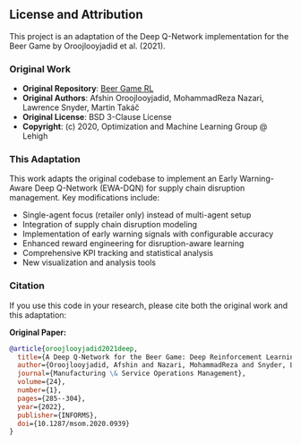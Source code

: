 ## License and Attribution

This project is an adaptation of the Deep Q-Network implementation for the Beer Game by Oroojlooyjadid et al. (2021).

### Original Work
- **Original Repository**: [Beer Game RL](https://github.com/OptMLGroup/DeepBeerInventory-RL)
- **Original Authors**: Afshin Oroojlooyjadid, MohammadReza Nazari, Lawrence Snyder, Martin Takáč
- **Original License**: BSD 3-Clause License
- **Copyright**: (c) 2020, Optimization and Machine Learning Group @ Lehigh

### This Adaptation
This work adapts the original codebase to implement an Early Warning-Aware Deep Q-Network (EWA-DQN) for supply chain disruption management. Key modifications include:
- Single-agent focus (retailer only) instead of multi-agent setup
- Integration of supply chain disruption modeling
- Implementation of early warning signals with configurable accuracy
- Enhanced reward engineering for disruption-aware learning
- Comprehensive KPI tracking and statistical analysis
- New visualization and analysis tools

### Citation
If you use this code in your research, please cite both the original work and this adaptation:

**Original Paper:**
```bibtex
@article{oroojlooyjadid2021deep,
  title={A Deep Q-Network for the Beer Game: Deep Reinforcement Learning for Inventory Optimization},
  author={Oroojlooyjadid, Afshin and Nazari, MohammadReza and Snyder, Lawrence V. and Tak{\'a}{\v{c}}, Martin},
  journal={Manufacturing \& Service Operations Management},
  volume={24},
  number={1},
  pages={285--304},
  year={2022},
  publisher={INFORMS},
  doi={10.1287/msom.2020.0939}
}

